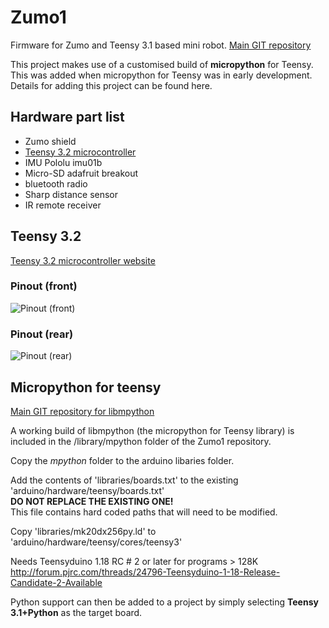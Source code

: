 # Zumo1

Firmware for Zumo and Teensy 3.1 based mini robot.
[Main GIT repository](https://github.com/10bulls/zumo1)

This project makes use of a customised build of **micropython** for Teensy.
This was added when micropython for Teensy was in early development.  Details
for adding this project can be found here.



## Hardware part list

- Zumo shield
- [Teensy 3.2 microcontroller](#teensy-3.2)
- IMU Pololu imu01b 
- Micro-SD adafruit breakout 
- bluetooth radio
- Sharp distance sensor
- IR remote receiver

## Teensy 3.2

[Teensy 3.2 microcontroller website](https://www.pjrc.com/store/teensy32.html)

### Pinout (front)
![Pinout (front)](https://www.pjrc.com/teensy/teensy32_front_pinout.png)

### Pinout (rear)
![Pinout (rear)](https://www.pjrc.com/teensy/teensy32_back_pinout.png)

## Micropython for teensy

[Main GIT repository for libmpython](https://github.com/10bulls/libmpython)

A working build of libmpython (the micropython for Teensy library) is included in the 
/library/mpython folder of the Zumo1 repository.

Copy the _mpython_ folder to the arduino libaries folder.

Add the contents of 'libraries/boards.txt' to the existing 'arduino/hardware/teensy/boards.txt'  
**DO NOT REPLACE THE EXISTING ONE!**  
This file contains hard coded paths that will need to be modified.

Copy 'libraries/mk20dx256py.ld' to 'arduino/hardware/teensy/cores/teensy3'

Needs Teensyduino 1.18 RC # 2 or later for programs > 128K
http://forum.pjrc.com/threads/24796-Teensyduino-1-18-Release-Candidate-2-Available

Python support can then be added to a project by simply selecting **Teensy 3.1+Python** as the target board.
